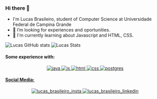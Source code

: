 ### Hi there 👋


- I'm Lucas Brasileiro, student of Computer Science at Universidade Federal de Campina Grande 
- 🔭 I’m looking for experiences and oportunities.
- 🌱 I'm currently learning about Javascript and HTML, CSS.

![Lucas GitHub stats](https://github-readme-stats.vercel.app/api?username=LucasBrasileiroRaposo&count_private=true&theme=dark)
![Lucas Stats](https://github-readme-stats.vercel.app/api/top-langs/?username=LucasBrasileiroRaposo&layout=compact&theme=dark)

#### Some experience with:
<p align =center>
  <a href="java.com/pt-BR/" target="blank"><img src="https://img.shields.io/badge/Java-ED8B00?style=for-the-badge&logo=openjdk&logoColor=white" alt="java"/>
  <a href="https://developer.mozilla.org/pt-BR/docs/Web/JavaScript/" target="blank"><img src="https://img.shields.io/badge/JavaScript-323330?style=for-the-badge&logo=javascript&logoColor=F7DF1E" alt="js"/>
  <a href="https://developer.mozilla.org/pt-BR/docs/Web/HTML" target="blank"><img src="https://img.shields.io/badge/HTML5-E34F26?style=for-the-badge&logo=html5&logoColor=white" alt="html"/>
  <a href="https://developer.mozilla.org/pt-BR/docs/Web/CSS" target="blank"><img src="https://img.shields.io/badge/CSS3-1572B6?style=for-the-badge&logo=css3&logoColor=white" alt="css"/>
  <a href="https://www.postgresql.org/" target="blank"><img src="https://img.shields.io/badge/PostgreSQL-316192?style=for-the-badge&logo=postgresql&logoColor=white" alt="postgres"/>


#### Social Media:
  <p align =center>
  <a href="https://www.instagram.com/lucas.brasileiro/" target="blank"><img src="https://img.shields.io/badge/Instagram-E4405F?style=for-the-badge&logo=instagram&logoColor=white" alt="lucas_brasileiro_insta"/>
  <a href="https://www.linkedin.com/in/lucas-brasileiro-raposo" target="blank"><img src="https://img.shields.io/badge/LinkedIn-0077B5?style=for-the-badge&logo=linkedin&logoColor=white" alt="lucas_brasileiro_linkedin"/>

    
